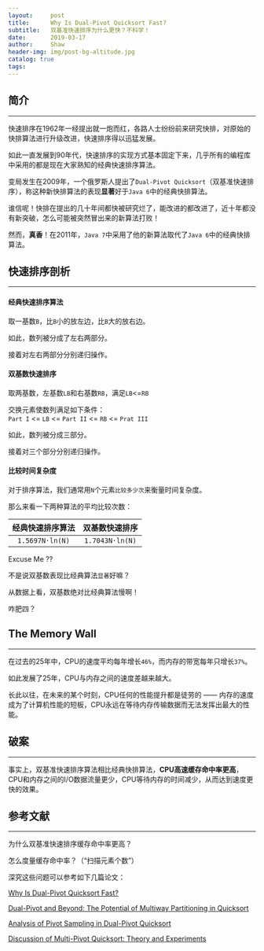 ```yaml
---
layout:     post
title:      Why Is Dual-Pivot Quicksort Fast?
subtitle:   双基准快速排序为什么更快？不科学！
date:       2019-03-17
author:     Shaw
header-img: img/post-bg-altitude.jpg
catalog: true
tags:
---
```


## 简介
---
快速排序在1962年一经提出就一炮而红，各路人士纷纷前来研究快排，对原始的快排算法进行升级改进，快速排序得以迅猛发展。

如此一直发展到90年代，快速排序的实现方式基本固定下来，几乎所有的编程库中采用的都是现在大家熟知的经典快速排序算法。

变局发生在2009年，一个俄罗斯人提出了`Dual-Pivot Quicksort`（双基准快速排序），称这种新快排算法的表现**显著**好于`Java 6`中的经典快排算法。

谁信呢！快排在提出的几十年间都快被研究烂了，能改进的都改进了，近十年都没有新突破，怎么可能被突然冒出来的新算法打败！

然而，**真香**！在2011年，`Java 7`中采用了他的新算法取代了`Java 6`中的经典快排算法。

## 快速排序剖析
---
#### 经典快速排序算法

取一基数`B`，比`B`小的放左边，比`B`大的放右边。   

如此，数列被分成了左右两部分。   

接着对左右两部分分别递归操作。   

#### 双基数快速排序

取两基数，左基数`LB`和右基数`RB`，满足`LB`<=`RB`   

交换元素使数列满足如下条件：   
`Part I` <= `LB` <= `Part II` <= `RB` <= `Prat III`   

如此，数列被分成三部分。   

接着对三个部分分别递归操作。   

#### 比较时间复杂度

对于排序算法，我们通常用`N`个元素`比较多少次`来衡量时间复杂度。  

那么来看一下两种算法的平均比较次数：

|经典快速排序算法|  双基数快速排序|
|:--------------:|:--------------:|
|`1.5697N·ln(N)` | `1.7043N·ln(N)`|

Excuse Me ??    

不是说双基数表现比经典算法`显著`好嘛？   

从数据上看，双基数绝对比经典算法慢啊！   

咋肥四？

## The Memory Wall
---

在过去的25年中，CPU的速度平均每年增长`46%`，而内存的带宽每年只增长`37%`。

如此发展了25年，CPU与内存之间的速度差越来越大。

长此以往，在未来的某个时刻，CPU任何的性能提升都是徒劳的 —— 内存的速度成为了计算机性能的短板，CPU永远在等待内存传输数据而无法发挥出最大的性能。


## 破案
---

事实上，双基准快速排序算法相比经典快排算法，**CPU高速缓存命中率更高**，CPU和内存之间的I/O数据流量更少，CPU等待内存的时间减少，从而达到速度更快的效果。  


## 参考文献
---

为什么双基准快速排序缓存命中率更高？

怎么度量缓存命中率？（“扫描元素个数”）

深究这些问题可以参考如下几篇论文：

[Why Is Dual-Pivot Quicksort Fast?](https://www.researchgate.net/profile/Sebastian_Wild/publication/283532116_Why_Is_Dual-Pivot_Quicksort_Fast/links/5645af0708ae9f9c13e69f2c/Why-Is-Dual-Pivot-Quicksort-Fast.pdf?origin=publication_detail)  

[Dual-Pivot and Beyond: The Potential of Multiway Partitioning in Quicksort](https://www.wild-inter.net/publications/wild-2018b.pdf)  

[Analysis of Pivot Sampling in Dual-Pivot Quicksort](https://arxiv.org/pdf/1412.0193.pdf)  

[Discussion of Multi-Pivot Quicksort: Theory and Experiments](https://cs.stanford.edu/~rishig/courses/ref/l11a.pdf)  

